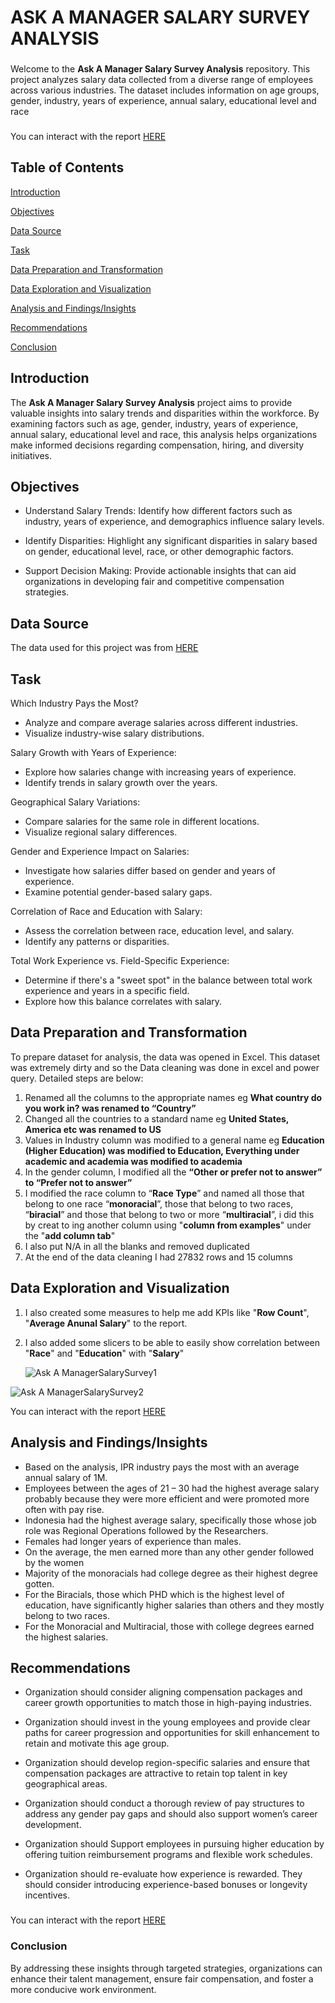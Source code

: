 # ASK A MANAGER SALARY SURVEY ANALYSIS 


###
Welcome to the **Ask A Manager Salary Survey Analysis** repository. This project analyzes salary data collected from a diverse range of employees across various industries. The dataset includes information on age groups, gender, industry, years of experience, annual salary, educational level and race

###
You can interact with the report [HERE](https://github.com/Nkemjika-123/nkemjika-omazi/blob/main/Visualization-Salary%20Survey%20Report.pbix)

## Table of Contents
[Introduction](#introduction)

[Objectives](#objectives)

[Data Source](#data-source)

[Task](#task)

[Data Preparation and Transformation](#data-preparation-and-transformation)

[Data Exploration and Visualization](#data-exploration-and-visualization)

[Analysis and Findings/Insights](#analysis-and-findingsinsights)

[Recommendations](#recommendations)

[Conclusion](#conclusion)

## Introduction
The **Ask A Manager Salary Survey Analysis** project aims to provide valuable insights into salary trends and disparities within the workforce. By examining factors such as age, gender, industry, years of experience, annual salary, educational level and race, this analysis helps organizations make informed decisions regarding compensation, hiring, and diversity initiatives.

## Objectives
+ Understand Salary Trends: Identify how different factors such as industry, years of experience, and demographics influence salary levels.

+ Identify Disparities: Highlight any significant disparities in salary based on gender, educational level, race, or other demographic factors.

+ Support Decision Making: Provide actionable insights that can aid organizations in developing fair and competitive compensation strategies.

## Data Source
The data used for this project was from [HERE](https://docs.google.com/spreadsheets/d/1vB5eAhH_93EKUyu-AQHQ68S3ULsEMO3zqkEf1LmIuoU/edit#gid=1625408792)

## Task
Which Industry Pays the Most?
+ Analyze and compare average salaries across different industries.
+ Visualize industry-wise salary distributions.

Salary Growth with Years of Experience:
+ Explore how salaries change with increasing years of experience.
+ Identify trends in salary growth over the years.

Geographical Salary Variations:
+ Compare salaries for the same role in different locations. 
+ Visualize regional salary differences.

Gender and Experience Impact on Salaries:
+ Investigate how salaries differ based on gender and years of experience. 
+ Examine potential gender-based salary gaps.

Correlation of Race and Education with Salary:
+ Assess the correlation between race, education level, and salary.
+ Identify any patterns or disparities.

Total Work Experience vs. Field-Specific Experience:
+ Determine if there's a "sweet spot" in the balance between total work experience and years in a specific field.
+ Explore how this balance correlates with salary.

## Data Preparation and Transformation
To prepare dataset for analysis, the data was opened in Excel. This dataset was extremely dirty and so the Data cleaning was done in excel and power query. Detailed steps are below:
 1.	Renamed all the columns to the appropriate names eg **What country do you work in? was renamed to “Country”**
 2.	Changed all the countries to a standard name eg **United States, America etc was renamed to US**
 3.	Values in Industry column was modified to a general name eg **Education (Higher Education) was modified to Education, 
      Everything under academic and academia was modified to academia**   
 4.	In the gender column, I modified all the **“Other or prefer not to answer” to “Prefer not to answer”**
 5.	I modified the race column to “**Race Type**” and named all those that belong to one race “**monoracial**”, those that belong to two races, “**biracial**” and those that belong to two or more “**multiracial**”, i did this by creat to ing another column using "**column from examples**" under the "**add column tab**"
 6.	I also put N/A in all the blanks and removed duplicated
 7.	At the end of the data cleaning I had 27832 rows and 15 columns

## Data Exploration and Visualization
1. I also created some measures to help me add KPIs like "**Row Count**", "**Average Anunal Salary**" to the report.

2. I also added some slicers to be able to easily show correlation between "**Race**" and "**Education**" with "**Salary**"

   ![Ask A ManagerSalarySurvey1](https://github.com/Nkemjika-123/nkemjika-omazi/assets/152037119/8571a7f8-0735-41c3-80cf-cfd0994d3d22)


![Ask A ManagerSalarySurvey2](https://github.com/Nkemjika-123/nkemjika-omazi/assets/152037119/afe85667-60f2-41de-875e-7c9e159e5705)

You can interact with the report [HERE](https://github.com/Nkemjika-123/nkemjika-omazi/blob/main/Visualization-Salary%20Survey%20Report.pbix)

## Analysis and Findings/Insights
+	Based on the analysis, IPR industry pays the most with an average annual salary of 1M.
+	Employees between the ages of 21 – 30 had the highest average salary probably because they were more efficient and were promoted more often with pay rise.
+	Indonesia had the highest average salary, specifically those whose job role was Regional Operations followed by the Researchers.
+	Females had longer years of experience than males.
+	On the average, the men earned more than any other gender followed by the women
+	Majority of the monoracials had college degree as their highest degree gotten.
+	For the Biracials, those which PHD which is the highest level of education, have significantly higher salaries than others and they mostly belong to two races.
+	For the Monoracial and Multiracial, those with college degrees earned the highest salaries.

## Recommendations
+ Organization should consider aligning compensation packages and career growth opportunities to match those in high-paying industries.

+ Organization should invest in the young employees and provide clear paths for career progression and opportunities for skill enhancement to retain and motivate this age group.

+ Organization should develop region-specific salaries and ensure that compensation packages are attractive to retain top talent in key geographical areas.

+ Organization should conduct a thorough review of pay structures to address any gender pay gaps and should also support women’s career development.

+ Organization should Support employees in pursuing higher education by offering tuition reimbursement programs and flexible work schedules.

+ Organization should re-evaluate how experience is rewarded. They should consider introducing experience-based bonuses or longevity incentives.

###
You can interact with the report [HERE](https://github.com/Nkemjika-123/nkemjika-omazi/blob/main/Visualization-Salary%20Survey%20Report.pbix)

### Conclusion
By addressing these insights through targeted strategies, organizations can enhance their talent management, ensure fair compensation, and foster a more conducive work environment.

